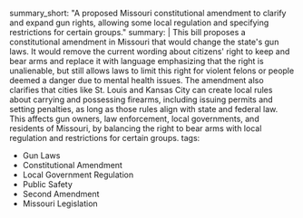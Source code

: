 summary_short: "A proposed Missouri constitutional amendment to clarify and expand gun rights, allowing some local regulation and specifying restrictions for certain groups."
summary: |
  This bill proposes a constitutional amendment in Missouri that would change the state's gun laws. It would remove the current wording about citizens' right to keep and bear arms and replace it with language emphasizing that the right is unalienable, but still allows laws to limit this right for violent felons or people deemed a danger due to mental health issues. The amendment also clarifies that cities like St. Louis and Kansas City can create local rules about carrying and possessing firearms, including issuing permits and setting penalties, as long as those rules align with state and federal law. This affects gun owners, law enforcement, local governments, and residents of Missouri, by balancing the right to bear arms with local regulation and restrictions for certain groups.
tags:
  - Gun Laws
  - Constitutional Amendment
  - Local Government Regulation
  - Public Safety
  - Second Amendment
  - Missouri Legislation
